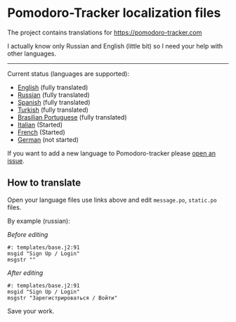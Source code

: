 Pomodoro-Tracker localization files
===================================

The project contains translations for https://pomodoro-tracker.com

I actually know only Russian and English (little bit) so I need your help with
other languages.

-----

Current status (languages are supported):

* [English](https://github.com/klen/pomodoro-tracker-locales/tree/master/en/LC_MESSAGES) (fully translated)
* [Russian](https://github.com/klen/pomodoro-tracker-locales/tree/master/ru/LC_MESSAGES) (fully translated)
* [Spanish](https://github.com/klen/pomodoro-tracker-locales/tree/master/es/LC_MESSAGES) (fully translated)
* [Turkish](https://github.com/klen/pomodoro-tracker-locales/tree/master/tr/LC_MESSAGES) (fully translated)
* [Brasilian Portuguese](https://github.com/klen/pomodoro-tracker-locales/tree/master/pt_br/LC_MESSAGES) (fully translated)
* [Italian](https://github.com/klen/pomodoro-tracker-locales/tree/master/it/LC_MESSAGES) (Started)
* [French](https://github.com/klen/pomodoro-tracker-locales/tree/master/fr/LC_MESSAGES) (Started)
* [German](https://github.com/klen/pomodoro-tracker-locales/tree/master/de/LC_MESSAGES) (not started)

If you want to add a new language to Pomodoro-tracker please [open an
issue](https://github.com/klen/pomodoro-tracker-locales/issues/new). 


How to translate
----------------

Open your language files use links above and edit `message.po`, `static.po` files.

By example (russian):

*Before editing*

    #: templates/base.j2:91
    msgid "Sign Up / Login"
    msgstr ""

*After editing*

    #: templates/base.j2:91
    msgid "Sign Up / Login"
    msgstr "Зарегистрироваться / Войти"

Save your work.
